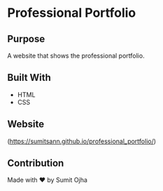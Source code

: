 # Professional Portfolio
## Purpose
A website that shows the professional portfolio.

## Built With
* HTML
* CSS

## Website
(https://sumitsann.github.io/professional_portfolio/)

## Contribution
Made with ❤️ by Sumit Ojha
